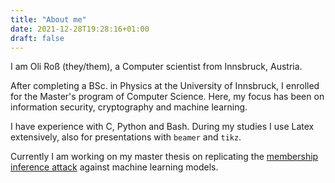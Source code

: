 ```yaml
---
title: "About me"
date: 2021-12-28T19:28:16+01:00
draft: false
---
```



I am Oli Roß (they/them), a Computer scientist from Innsbruck, Austria.

After completing a BSc. in Physics at the University of Innsbruck, I enrolled for
the Master's program of Computer Science. 
Here, my focus has been on information
security, cryptography and machine learning. 

I have experience with C, Python and Bash. During my studies I use
Latex extensively, also for presentations with `beamer` and `tikz`.

Currently I am working on my master thesis on replicating the [membership inference attack](https://arxiv.org/abs/1610.05820) against machine learning models.
